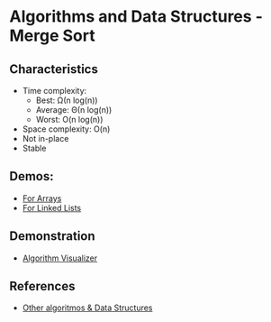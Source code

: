 # Algorithms and Data Structures - Merge Sort


## Characteristics
- Time complexity:
    - Best: Ω(n log(n))
    - Average: Θ(n log(n))
    - Worst: O(n log(n))
- Space complexity: O(n)
- Not in-place
- Stable


## Demos:
- [For Arrays](./src/arrays.py)
- [For Linked Lists](./src/linked_lists.py)


## Demonstration
- [Algorithm Visualizer](https://algorithm-visualizer.org/divide-and-conquer/merge-sort)


## References
- [Other algoritmos & Data Structures](https://github.com/NelsonBN/algorithms-data-structures)
